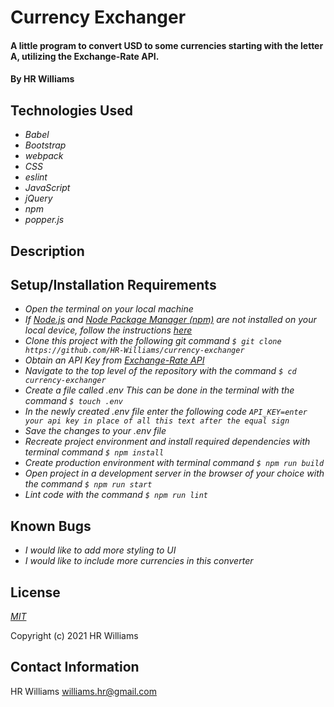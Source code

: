 # Currency Exchanger

#### A little program to convert USD to some currencies starting with the letter A, utilizing the Exchange-Rate API.

#### By HR Williams

## Technologies Used

* _Babel_
* _Bootstrap_
* _webpack_
* _CSS_
* _eslint_
* _JavaScript_
* _jQuery_
* _npm_
* _popper.js_

## Description

## Setup/Installation Requirements


* _Open the terminal on your local machine_
* _If [Node.js](https://nodejs.org/en/) and [Node Package Manager (npm)](https://www.npmjs.com/) are not installed on your local device, follow the instructions [here](https://www.learnhowtoprogram.com/intermediate-javascript/getting-started-with-javascript/installing-node-js)_
* _Clone this project with the following git command `$ git clone https://github.com/HR-Williams/currency-exchanger`_
* _Obtain an API Key from [Exchange-Rate API](https://www.exchangerate-api.com/)_
* _Navigate to the top level of the repository with the command `$ cd currency-exchanger`_
* _Create a file called .env This can be done in the terminal with the command `$ touch .env`_
* _In the newly created .env file enter the following code `API_KEY=enter your api key in place of all this text after the equal sign`_
*  _Save the changes to your .env file_
* _Recreate project environment and install required dependencies with terminal command `$ npm install`_
* _Create production environment with terminal command `$ npm run build`_
* _Open project in a development server in the browser of your choice with the command `$ npm run start`_
* _Lint code with the command `$ npm run lint`_


## Known Bugs

* _I would like to add more styling to UI_
* _I would like to include more currencies in this converter_

## License

_[MIT](https://choosealicense.com/licenses/mit/)_

Copyright (c) 2021 HR Williams

## Contact Information

HR Williams <williams.hr@gmail.com>